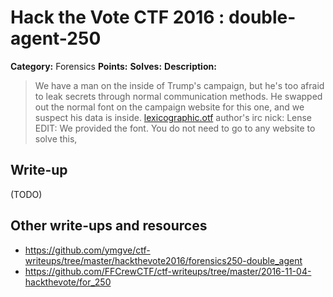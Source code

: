# Hack the Vote CTF 2016 : double-agent-250

**Category:** Forensics
**Points:**
**Solves:**
**Description:**

> We have a man on the inside of Trump's campaign, but he's too afraid to leak secrets through normal communication methods. He swapped out the normal font on the campaign website for this one, and we suspect his data is inside.
> [lexicographic.otf](lexicographic.otf)
> author's irc nick: Lense
> EDIT: We provided the font. You do not need to go to any website to solve this,

## Write-up

(TODO)

## Other write-ups and resources

* https://github.com/ymgve/ctf-writeups/tree/master/hackthevote2016/forensics250-double_agent
* https://github.com/FFCrewCTF/ctf-writeups/tree/master/2016-11-04-hackthevote/for_250
